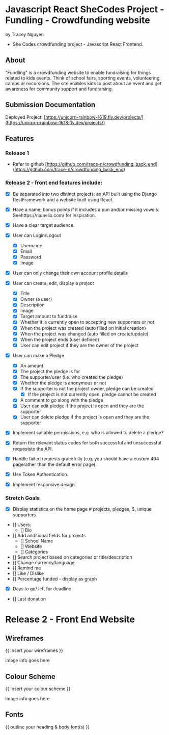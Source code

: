 # Javascript React SheCodes Project - Fundling - Crowdfunding website
by Tracey Nguyen
- She Codes crowdfunding project - Javascript React Frontend.

## About
"Fundling" is a crowdfunding website to enable fundraising for things related to kids events. Think of school fairs, sporting events, volunteering, camps or excursions. The site enables kids to post about an event and get awareness for community support and fundraising.

## Submission Documentation

Deployed Project: [https://unicorn-rainbow-1618.fly.dev/projects/](https://unicorn-rainbow-1618.fly.dev/projects/)

## Features

### Release 1  
* Refer to github [https://github.com/trace-n/crowdfunding_back_end] (https://github.com/trace-n/crowdfunding_back_end)

### Release 2 - front end features include:

* [X] Be separated into two distinct projects: an API built using the Django RestFramework and a website built using React.
* [X] Have a  name, bonus points if it includes a pun and/or missing vowels. Seehttps://namelix.com/ for inspiration.  
* [X] Have a clear target audience.

* [X] User can Login/Logout 
    - [X] Username
    - [X] Email
    - [X] Password
    - [X] Image

* [X] User can only change their own account profile details
            
* [X] User can create, edit, display a project
    - [X] Title
    - [X] Owner (a user)
    - [X] Description
    - [X] Image
    - [X] Target amount to fundraise
    - [X] Whether it is currently open to accepting new supporters or not 
    - [X] When the project was created (auto filled on initial creation)
    - [X] When the project was changed (auto filled on create/update)
    - [X] When the project ends (user defined)
    - [X] User can edit project if they are the owner of the project    

* [X] User can make a Pledge
    - [X] An amount
    - [X] The project the pledge is for
    - [X] The supporter/user (i.e. who created the pledge)
    - [X] Whether the pledge is anonymous or not
    - [X] If the supporter is not the project owner, pledge can be created
        - [X] If the project is not currently open, pledge cannot be created               
    - [X] A comment to go along with the pledge
    - [X] User can edit pledge if the project is open and they are the supporter   
    - [X] User can delete pledge if the project is open and they are the supporter       
 
 * [X] Implement suitable permissions, e.g. who is allowed to delete a pledge?
 * [X] Return the relevant status codes for both successful and unsuccessful requeststo the API.
 * [X] Handle failed requests gracefully (e.g. you should have a custom 404 pagerather than the default error page).
* [X] Use Token Authentication.
* [X] Implement responsive design

### Stretch Goals

* [X] Display statistics on the home page # projects, pledges, $, unique supporters
* [] Users:
    - [] Bio
* [] Add additional fields for projects
    - [] School Name
    - [] Website
    - [] Categories
* [] Search project based on categories or title/description
* [] Change currency/language
* [] Remind me
* [] Like / Dislike
* [] Percentage funded - display as graph
* [X] Days to go/ left for deadline
* [] Last donation

# Release 2 - Front End Website

## Wireframes
{{ Insert your wireframes }}

image info goes here

## Colour Scheme
{{ Insert your colour scheme }}

image info goes here

## Fonts
{{ outline your heading & body font(s) }}